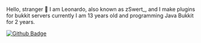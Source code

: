 Hello, stranger 👋 I am Leonardo, also known as zSwert_, and I make plugins for bukkit servers 
currently I am 13 years old and programming Java Bukkit for 2 years.

[![Github Badge](https://img.shields.io/badge/-Github-000?style=flat-square&logo=Github&logoColor=white&link=link_do_seu_perfil_no_github)](https://github.com/Leonardo-ol/)
